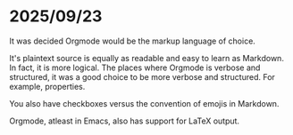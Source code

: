 # 2025/09/23

It was decided Orgmode would be the markup language of choice.

It's plaintext source is equally as readable and easy to learn as Markdown. In fact,
it is more logical. The places where Orgmode is verbose and structured, it was 
a good choice to be more verbose and structured. For example, properties. 

You also have checkboxes versus the convention of emojis in Markdown. 

Orgmode, atleast in Emacs, also has support for LaTeX output. 


